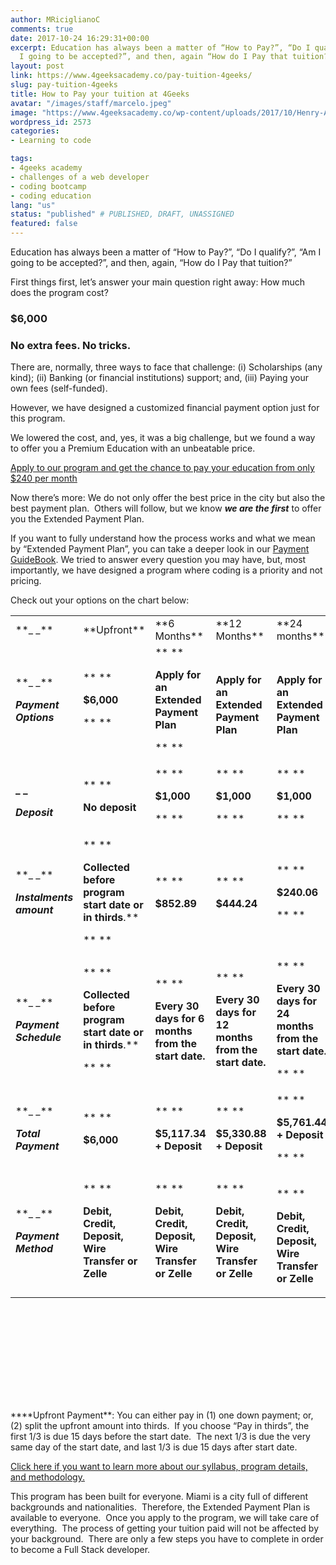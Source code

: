 ```yaml
---
author: MRiciglianoC
comments: true
date: 2017-10-24 16:29:31+00:00
excerpt: Education has always been a matter of “How to Pay?”, “Do I qualify?”, Am
  I going to be accepted?”, and then, again “How do I Pay that tuition?”.
layout: post
link: https://www.4geeksacademy.co/pay-tuition-4geeks/
slug: pay-tuition-4geeks
title: How to Pay your tuition at 4Geeks
avatar: "/images/staff/marcelo.jpeg"
image: "https://www.4geeksacademy.co/wp-content/uploads/2017/10/Henry-Adams-said-.jpg"
wordpress_id: 2573
categories:
- Learning to code

tags:
- 4geeks academy
- challenges of a web developer
- coding bootcamp
- coding education
lang: "us"
status: "published" # PUBLISHED, DRAFT, UNASSIGNED
featured: false
---
```


Education has always been a matter of “How to Pay?”, “Do I qualify?”, “Am I going to be accepted?”, and then, again, “How do I Pay that tuition?”

First things first, let’s answer your main question right away: How much does the program cost?


### $6,000




### No extra fees. No tricks.


There are, normally, three ways to face that challenge: (i) Scholarships (any kind); (ii) Banking (or financial institutions) support; and, (iii) Paying your own fees (self-funded).

However, we have designed a customized financial payment option just for this program.

We lowered the cost, and, yes, it was a big challenge, but we found a way to offer you a Premium Education with an unbeatable price.

[Apply to our program and get the chance to pay your education from only $240 per month](https://www.4geeksacademy.co/apply/)

Now there’s more: We do not only offer the best price in the city but also the best payment plan.  Others will follow, but we know _**we are the first**_ to offer you the Extended Payment Plan.

If you want to fully understand how the process works and what we mean by “Extended Payment Plan”, you can take a deeper look in our [Payment GuideBook](https://www.4geeksacademy.co/wp-content/uploads/2017/10/4GA-Payment-Guidebook-2.pdf). We tried to answer every question you may have, but, most importantly, we have designed a program where coding is a priority and not pricing.

Check out your options on the chart below:


<table width="854" style="height: 1255px;" >
<tbody >
<tr >

<td width="86" >**_ _**
</td>

<td width="86" >**Upfront**
</td>

<td width="90" >**6 Months**
</td>

<td width="90" >**12 Months**
</td>

<td width="90" >**24 months**
</td>
</tr>
<tr >

<td width="86" >**_ _**


**_Payment Options_**



</td>

<td width="86" style="text-align: left;" >** **

**$6,000**

** **
</td>

<td width="90" style="text-align: left;" >** **

**Apply for an Extended Payment Plan**

** **
</td>

<td width="90" style="text-align: left;" > 

**Apply for an Extended Payment Plan**


</td>

<td width="90" style="text-align: left;" > 

**Apply for an Extended Payment Plan**


</td>
</tr>
<tr >

<td width="86" >


**_ _**




**_Deposit_**



</td>

<td width="86" >** **

**No deposit**
</td>

<td width="90" >** **

**$1,000**

** **
</td>

<td width="90" >** **

**$1,000**

** **
</td>

<td width="90" >** **

**$1,000**

** **
</td>
</tr>
<tr >

<td width="86" >**_ _**

**_Instalments amount_**
</td>

<td width="86" >** **

**Collected before program start date or in thirds**.**

** **
</td>

<td width="90" >** **

**$852.89**
</td>

<td width="90" >** **

**$444.24**
</td>

<td width="90" >** **

**$240.06**

** **
</td>
</tr>
<tr >

<td width="86" >**_ _**

**_Payment Schedule_**
</td>

<td width="86" >** **

**Collected before program start date or in thirds**.**

** **
</td>

<td width="90" >** **

**Every 30 days for 6 months from the start date.**
</td>

<td width="90" >** **

**Every 30 days for 12 months from the start date.**
</td>

<td width="90" >** **

**Every 30 days for 24 months from the start date.**

** **
</td>
</tr>
<tr >

<td width="86" >**_ _**

**_Total Payment_**
</td>

<td width="86" >** **

**$6,000**
</td>

<td width="90" >** **

**$5,117.34 + Deposit**
</td>

<td width="90" >** **

**$5,330.88 + Deposit**
</td>

<td width="90" >** **

**$5,761.44 + Deposit**

** **
</td>
</tr>
<tr >

<td width="86" style="text-align: left;" >**_ _**

**_Payment Method_**
</td>

<td width="86" style="text-align: left;" >** **

**Debit, Credit, Deposit, Wire Transfer or Zelle**
</td>

<td width="90" style="text-align: left;" >** **

**Debit, Credit, Deposit, Wire Transfer or Zelle**
</td>

<td width="90" style="text-align: left;" >** **

**Debit, Credit, Deposit, Wire Transfer or Zelle**
</td>

<td width="90" >


** **




**Debit, Credit, Deposit, Wire Transfer or Zelle**



</td>
</tr>
</tbody>
</table>
****Upfront Payment**: You can either pay in (1) one down payment; or, (2) split the upfront amount into thirds.  If you choose “Pay in thirds”, the first 1/3 is due 15 days before the start date.  The next 1/3 is due the very same day of the start date, and last 1/3 is due 15 days after start date.


[Click here if you want to learn more about our syllabus, program details, and methodology.](https://www.4geeksacademy.co/the-program/)


This program has been built for everyone. Miami is a city full of different backgrounds and nationalities.  Therefore, the Extended Payment Plan is available to everyone.  Once you apply to the program, we will take care of everything.  The process of getting your tuition paid will not be affected by your background.  There are only a few steps you have to complete in order to become a Full Stack developer.
